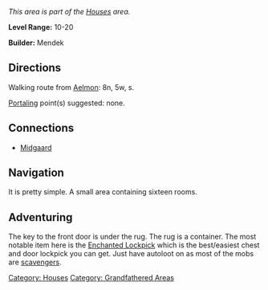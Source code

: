 *This area is part of the [Houses](:Category:_Houses "wikilink") area.*

**Level Range:** 10-20

**Builder:** Mendek

## Directions

Walking route from [Aelmon](Aelmon "wikilink"): 8n, 5w, s.

[Portaling](Portal "wikilink") point(s) suggested: none.

## Connections

-   [Midgaard](:Category:_Midgaard "wikilink")

## Navigation

It is pretty simple. A small area containing sixteen rooms.

## Adventuring

The key to the front door is under the rug. The rug is a container. The
most notable item here is the [Enchanted
Lockpick](Enchanted_Lockpick "wikilink") which is the best/easiest chest
and door lockpick you can get. Just have autoloot on as most of the mobs
are [scavengers](:Category:Scavenging_Mobs "wikilink").

[Category: Houses](Category:_Houses "wikilink") [Category: Grandfathered
Areas](Category:_Grandfathered_Areas "wikilink")
